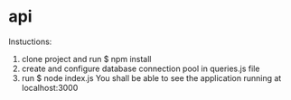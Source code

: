 # api
Instuctions:
1. clone project and run 
$ npm install
2. create and configure database connection pool in queries.js file
3. run
$ node index.js
You shall be able to see the application running at localhost:3000

